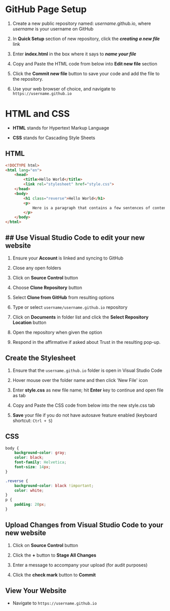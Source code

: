 # GitHub Page Setup

1. Create a new public repository named: *username*.github.io, where *username* is your username on GitHub 

2. In **Quick Setup** section of new repository, click the ***creating a new file*** link

3. Enter **index.html** in the box where it says to ***name your file***

4. Copy and Paste the HTML code from below into **Edit new file** section

5. Click the **Commit new file** button to save your code and add the file to the repository.

6. Use your web browser of choice, and navigate to `https://username.github.io`

# HTML and CSS

- **HTML** stands for Hypertext Markup Language

- **CSS** stands for Cascading Style Sheets

## **HTML**

```html
<!DOCTYPE html>
<html lang="en">
    <head>
        <title>Hello World</title>
        <link rel="stylesheet" href="style.css">
    </head>
    <body>
        <h1 class="reverse">Hello World</h1>
        <p>
            Here is a paragraph that contains a few sentences of content.
        </p>
    </body>
</html>
```

## ## Use Visual Studio Code to edit your new website

1. Ensure your **Account** is linked and syncing to GitHub

2. Close any open folders

3. Click on **Source Control** button

4. Choose **Clone Repository** button

5. Select **Clone from GitHub** from resulting options

6. Type or select `username/username.github.io` repository

7. Click on **Documents** in folder list and click the **Select Repository Location** button

8. Open the repository when given the option

9. Respond in the affirmative if asked about Trust in the resulting pop-up.

## Create the Stylesheet

1. Ensure that the `username.github.io` folder is open in Visual Studio Code

2. Hover mouse over the folder name and then click 'New File' icon

3. Enter **style.css** as new file name; hit **Enter** key to continue and open file as tab

4. Copy and Paste the CSS code from below into the new style.css tab

5. **Save** your file if you do not have autosave feature enabled (keyboard shortcut: `Ctrl + S`)

## **CSS**

```css
body {
    background-color: gray;
    color: black;
    font-family: Helvetica;
    font-size: 14px;
}

.reverse {
    background-color: black !important;
    color: white;
}
p {
    padding: 20px;
}
```

## Upload Changes from Visual Studio Code to your new website

1. Click on **Source Control** button

2. Click the **+** button to **Stage All Changes**

3. Enter a message to accompany your upload (for audit purposes)

4. Click the **check mark** button to **Commit**

## View Your Website

- Navigate to `https://username.github.io`
